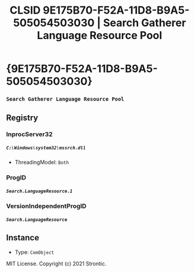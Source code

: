 ﻿---
title: "CLSID 9E175B70-F52A-11D8-B9A5-505054503030 | Search Gatherer Language Resource Pool"
excerpt: What is COM-Object CLSID 9E175B70-F52A-11D8-B9A5-505054503030?
---

# {9E175B70-F52A-11D8-B9A5-505054503030}

### `Search Gatherer Language Resource Pool`

## Registry


### InprocServer32

##### `C:\Windows\system32\mssrch.dll`
* ThreadingModel: `Both`

### ProgID

##### `Search.LanguageResource.1`

### VersionIndependentProgID

##### `Search.LanguageResource`

## Instance

* Type: `ComObject`

MIT License. Copyright (c) 2021 Strontic.


